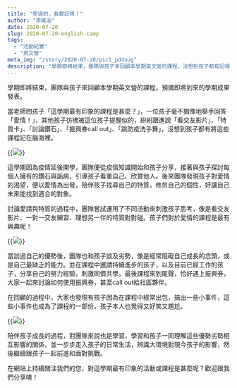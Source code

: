 ```yaml
---
title: "學過的，我都記得！"
author: "李維涵"
date: 2020-07-20
slug: 2020-07-20-english-camp
tags:
  - "活動紀實"
  - "英文營"
meta_img: "/story/2020-07-20/pic1_pdduug"
description: "學期即將結束，團隊與孩子來回顧本學期英文營的課程，沒想到孩子都有記得，一起來看看孩子記得哪些有趣的課程吧！"
---
```


學期即將結束，團隊與孩子來回顧本學期英文營的課程，預備即將到來的學期成果發表。

當老師問孩子「這學期最有印象的課程是甚麼？」，一位孩子毫不猶豫地舉手回答「愛情！」，其他孩子彷彿被這位孩子提醒似的，紛紛跟進說「看交友影片」、「特質卡」、「討論鑽石」、「振興券call out」、「跳防疫洗手舞」，沒想到孩子都有將這些課程記在腦海裡。

{{<img src="/story/2020-07-20/pic1_pdduug" caption="英文營回顧課程">}}

這學期因為疫情延後開學，團隊便從疫情知識開始和孩子分享，接著與孩子探討每個人擁有的鑽石與詬病，引導孩子看重自己、欣賞他人。後來團隊發現孩子對愛情的渴望，便以愛情為出發，陪伴孩子找尋自己的特質，修剪自己的個性，好讓自己未來能找到適合的對象。

討論愛請與特質的過程中，團隊嘗試運用了不同活動來刺激孩子思考，像是看交友影片、一對一交友練習、理想另一伴的特質對對碰。孩子們對於愛情的課程是最有興趣呢！

{{<img src="/story/2020-07-20/pic2_zm4gkj" caption="孩子對愛情課程最有印象！">}}

當談過自己的優勢後，團隊也和孩子談及劣勢，像是經常阻礙自己成長的念頭，或是自己最缺乏的能力。並在課程中邀請持續進步的孩子，以及目前已經工作的孩子，分享自己的努力經驗，刺激同儕共學。最後課程來到尾聲，恰好遇上振興券，大家一起來討論如何使用振興券，甚至call out給社區夥伴。

在回顧的過程中，大家也發現有孩子因為在課程中經常出包，搞出一些小事件，這些小事件也成為了課程的一部份，孩子本人也覺得又好笑又尷尬。

{{<img src="/story/2020-07-20/pic3_dipm7c" caption="討論劣勢的藍色折翼紙條">}}

陪伴孩子成長的過程，對團隊來說也是學習，學習和孩子一同理解這些優勢劣勢相互影響的關係，並一步步走入孩子的日常生活，辨識大環境對現今孩子的影響，然後繼續跟孩子一起前進和面對挑戰。

在網站上持續關注我們的您，對這學期最有印象的活動或課程是甚麼呢？歡迎跟我們分享唷！

